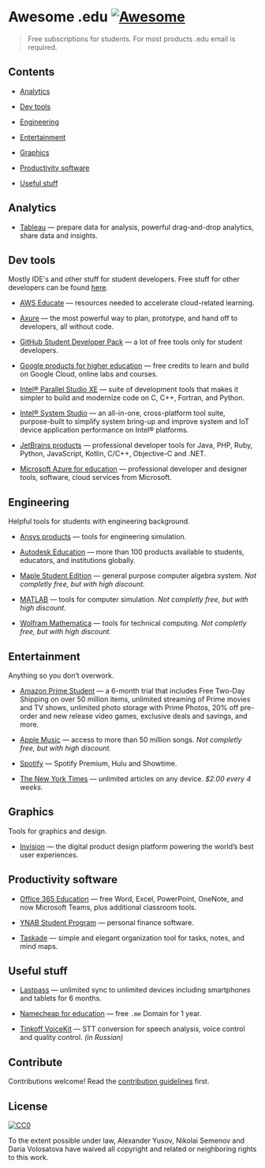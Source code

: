 # Awesome .edu [![Awesome](https://awesome.re/badge.svg)](https://awesome.re)

> Free subscriptions for students. For most products .edu email is required.


## Contents

- [Analytics](#analytics)

- [Dev tools](#dev-tools)

- [Engineering](#engineering)

- [Entertainment](#entertainment)

- [Graphics](#graphics)

- [Productivity software](#productivity-software)

- [Useful stuff](#useful-stuff)


## Analytics

- [Tableau](https://www.tableau.com/academic/students) — prepare data for analysis, powerful drag-and-drop analytics, share data and insights.


## Dev tools

Mostly IDE's and other stuff for student developers. Free stuff for other developers can be found [here](https://github.com/ripienaar/free-for-dev).

- [AWS Educate](https://aws.amazon.com/education/awseducate/) — resources needed to accelerate cloud-related learning.

- [Axure](https://www.axure.com/edu) — the most powerful way to plan, prototype, and hand off to developers, all without code.

- [GitHub Student Developer Pack](https://education.github.com/pack) — a lot of free tools only for student developers.

- [Google products for higher education](https://edu.google.com/programs) — free credits to learn and build on Google Cloud, online labs and courses.

- [Intel® Parallel Studio XE](https://software.intel.com/en-us/intel-parallel-studio-xe) — suite of development tools that makes it simpler to build and modernize code on C, C++, Fortran, and Python.

- [Intel® System Studio](https://software.intel.com/en-us/system-studio) — an all-in-one, cross-platform tool suite, purpose-built to simplify system bring-up and improve system and IoT device application performance on Intel® platforms.

- [JetBrains products](https://www.jetbrains.com/student/) — professional developer tools for Java, PHP, Ruby, Python, JavaScript, Kotlin, C/C++, Objective-C and .NET.

- [Microsoft Azure for education](https://www.cis.fiu.edu/azureedu/) — professional developer and designer tools, software, cloud services from Microsoft.

## Engineering

Helpful tools for students with engineering background.

- [Ansys products](https://www.ansys.com/academic/free-student-products) — tools for engineering simulation.

- [Autodesk Education](https://www.autodesk.com/education/free-software/featured) — more than 100 products available to students, educators, and institutions globally.

- [Maple Student Edition](https://webstore.maplesoft.com/catalog.aspx) — general purpose computer algebra system. *Not completly free, but with high discount.*

- [MATLAB](https://www.mathworks.com/academia/student_version.html) — tools for computer simulation. *Not completly free, but with high discount.*

- [Wolfram Mathematica](https://www.wolfram.com/mathematica/pricing/students-individuals.php) — tools for technical computing. *Not completly free, but with high discount.*


## Entertainment

Anything so you don’t overwork.

- [Amazon Prime Student](https://www.amazon.com/b/ref=as_li_ss_tl?node=668781011&linkCode=sl2&tag=34167-20&linkId=41185ac408375a1dfa25ec3e617632e7&language=en_US) — a 6-month trial that includes Free Two-Day Shipping on over 50 million items, unlimited streaming of Prime movies and TV shows, unlimited photo storage with Prime Photos, 20% off pre-order and new release video games, exclusive deals and savings, and more.

- [Apple Music](https://support.apple.com/en-us/HT205928) — access to more than 50 million songs. *Not completly free, but with high discount.*

- [Spotify](https://www.spotify.com/us/student/) — Spotify Premium, Hulu and Showtime.

- [The New York Times](https://www.nytimes.com/subscription/education/student) — unlimited articles on any device. *$2.00 every 4 weeks.*


## Graphics

Tools for graphics and design.

- [Invision](https://www.invisionapp.com/education-signup) — the digital product design platform powering the world’s best user experiences.


## Productivity software

- [Office 365 Education](https://www.microsoft.com/en-us/education/products/office) — free Word, Excel, PowerPoint, OneNote, and now Microsoft Teams, plus additional classroom tools.

- [YNAB Student Program](https://www.youneedabudget.com/college/) — personal finance software.

- [Taskade](https://www.taskade.com/) — simple and elegant organization tool for tasks, notes, and mind maps.


## Useful stuff

- [Lastpass](https://lastpass.com/edupromo.php) — unlimited sync to unlimited devices including smartphones and tablets for 6 months.

- [Namecheap for education](https://nc.me/) — free `.me` Domain for 1 year.

- [Tinkoff VoiceKit](https://voicekit.tinkoff.ru/) — STT conversion for speech analysis, voice control and quality control. *(in Russian)*


## Contribute

Contributions welcome! Read the [contribution guidelines](contributing.md) first.


## License

[![CC0](https://mirrors.creativecommons.org/presskit/buttons/88x31/svg/cc-zero.svg)](https://creativecommons.org/publicdomain/zero/1.0)

To the extent possible under law, Alexander Yusov, Nikolai Semenov and Daria Volosatova have waived all copyright and
related or neighboring rights to this work.

